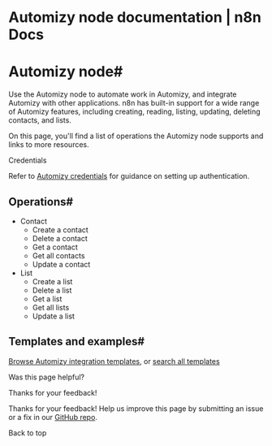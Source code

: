 # Automizy node documentation | n8n Docs

[ ](https://github.com/n8n-io/n8n-docs/edit/main/docs/integrations/builtin/app-nodes/n8n-nodes-base.automizy.md "Edit this page")

# Automizy node#

Use the Automizy node to automate work in Automizy, and integrate Automizy with other applications. n8n has built-in support for a wide range of Automizy features, including creating, reading, listing, updating, deleting contacts, and lists.

On this page, you'll find a list of operations the Automizy node supports and links to more resources.

Credentials

Refer to [Automizy credentials](../../credentials/automizy/) for guidance on setting up authentication. 

## Operations#

  * Contact
    * Create a contact
    * Delete a contact
    * Get a contact
    * Get all contacts
    * Update a contact
  * List
    * Create a list
    * Delete a list
    * Get a list
    * Get all lists
    * Update a list

## Templates and examples#

[Browse Automizy integration templates](https://n8n.io/integrations/automizy/), or [search all templates](https://n8n.io/workflows/)

Was this page helpful? 

Thanks for your feedback! 

Thanks for your feedback! Help us improve this page by submitting an issue or a fix in our [GitHub repo](https://github.com/n8n-io/n8n-docs). 

Back to top